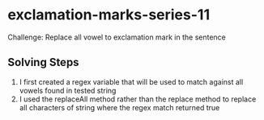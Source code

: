 # exclamation-marks-series-11
Challenge: Replace all vowel to exclamation mark in the sentence

## Solving Steps
1. I first created a regex variable that will be used to match against all vowels found in tested string
2. I used the replaceAll method rather than the replace method to replace all characters of string where the regex match returned true
